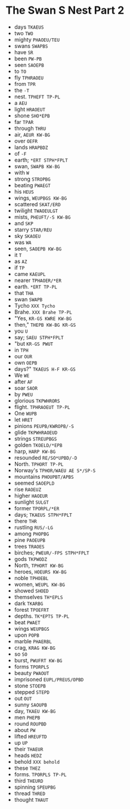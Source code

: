 # The Swan S Nest Part 2

* days `TKAEUS`
* two `TWO`
* mighty `PHAOEU/TEU`
* swans `SWAPBS`
* have `SR`
* been `PW-PB`
* seen `SAOEPB`
* to `TO`
* fly `TPHRAOEU`
* from `TPR`
* the `-T`
* nest. `TPHEFT TP-PL`
* a `AEU`
* light `HRAOEUT`
* shone `SHO*EPB`
* far `TPAR`
* through `THRU`
* air, `AEUR KW-BG`
* over `OEFR`
* lands `HRAPBDZ`
* of `-F`
* earth; `*ERT STPH*FPLT`
* swan, `SWAPB KW-BG`
* with `W`
* strong `STROPBG`
* beating `PWAEGT`
* his `HEUS`
* wings, `WEUPBGS KW-BG`
* scattered `SKAT/ERD`
* twilight `TWAOEULGT`
* mists, `PHEUFT/-S KW-BG`
* and `SKP`
* starry `STAR/REU`
* sky `SKAOEU`
* was `WA`
* seen, `SAOEPB KW-BG`
* it `T`
* as `AZ`
* if `TP`
* came `KAEUPL`
* nearer `TPHAOER/*ER`
* earth. `*ERT TP-PL`
* that `THA`
* swan `SWAPB`
* Tycho `XXX Tycho`
* Brahe. `XXX Brahe TP-PL`
* "Yes, `KR-GS KWRE KW-BG`
* then," `THEPB KW-BG KR-GS`
* you `U`
* say; `SAEU STPH*FPLT`
* "but `KR-GS PWUT`
* in `TPH`
* our `OUR`
* own `OEPB`
* days?" `TKAEUS H-F KR-GS`
* We `WE`
* after `AF`
* soar `SAOR`
* by `PWEU`
* glorious `TKPWHRORS`
* flight. `TPHRAOEUT TP-PL`
* One `WUPB`
* let `HRET`
* pinions `PEUPB/KWROPB/-S`
* glide `TKPWHRAOEUD`
* strings `STREUPBGS`
* golden `TKOELD/*EPB`
* harp, `HARP KW-BG`
* resounded `RE/SO*UPBD/-D`
* North. `TPHORT TP-PL`
* Norway's `TPHOR/WAEU AE S*/SP-S`
* mountains `PHOUPBT/APBS`
* seemed `SAOEPLD`
* rise `RAOEUZ`
* higher `HAOEUR`
* sunlight `SULGT`
* former `TPORPL/*ER`
* days; `TKAEUS STPH*FPLT`
* there `THR`
* rustling `RUS/-LG`
* among `PHOPBG`
* pine `PAOEUPB`
* trees `TRAOES`
* birches; `PWEUR/-FPS STPH*FPLT`
* gods `TKPWODZ`
* North, `TPHORT KW-BG`
* heroes, `HOEURS KW-BG`
* noble `TPHOEBL`
* women, `WEUPL KW-BG`
* showed `SHOED`
* themselves `TH*EPLS`
* dark `TKARBG`
* forest `TPOEFRT`
* depths. `TK*EPTS TP-PL`
* beat `PWAET`
* wings `WEUPBGS`
* upon `POPB`
* marble `PHAERBL`
* crag, `KRAG KW-BG`
* so `SO`
* burst, `PWUFRT KW-BG`
* forms `TPORPLS`
* beauty `PWAOUT`
* imprisoned `EUPL/PREUS/OPBD`
* stone `STOEPB`
* stepped `STEPD`
* out `OUT`
* sunny `SAOUPB`
* day, `TKAEU KW-BG`
* men `PHEPB`
* round `ROUPBD`
* about `PW`
* lifted `HREUFTD`
* up `UP`
* their `THAEUR`
* heads `HEDZ`
* behold `XXX behold`
* these `THEZ`
* forms. `TPORPLS TP-PL`
* third `THEURD`
* spinning `SPEUPBG`
* thread `THRED`
* thought `THAUT`
